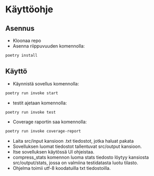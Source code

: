 # Käyttöohje
## Asennus
* Kloonaa repo
* Asenna riippuvuuden komennolla:
```bash
poetry install
```
## Käyttö
* Käynnistä sovellus komennolla:
```bash
poetry run invoke start
```
* testit ajetaan komennolla:
```bash
poetry run invoke test
```
* Coverage raportin saa komennolla:
```bash
poetry run invoke coverage-report
```
* Laita src/input kansioon .txt tiedostot, jotka haluat pakata
* Sovelluksen luomat tiedostot tallentuvat src/output kansioon.
* Itse sovelluksen käytössä UI ohjeistaa.
* compress_stats komennon luoma stats tiedosto löytyy kansiosta src/output/stats, jossa on valmiina testidatasta luotu tilasto.
* Ohjelma toimii utf-8 koodatuilla txt tiedostoilla.
